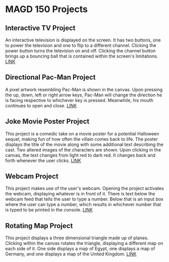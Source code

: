 # MAGD 150 Projects

## Interactive TV Project
An interactive television is displayed on the screen. It has two buttons, one to power the television and one to flip to a different channel. Clicking the power button turns the television on and off. Clicking the channel button brings up a bouncing ball that is contained within the screen's limitations.
[LINK](https://github.com/SKaestner2001/MAGD150-Projects/tree/gh-pages/f21magd150lab05_Kaestner_2021_10_20_01_12_35)

## Directional Pac-Man Project
A pixel artwork resembling Pac-Man is shown in the canvas. Upon pressing the up, down, left or right arrow keys, Pac-Man will change the direction he is facing respective to whichever key is pressed. Meanwhile, his mouth continues to open and close.
[LINK](https://github.com/SKaestner2001/MAGD150-Projects/tree/gh-pages/f21magd150lab06_Kaestner_2021_10_27_00_59_21)

## Joke Movie Poster Project
This project is a comedic take on a movie poster for a potential Halloween sequel, making fun of how often the villain comes back to life. The poster displays the title of the movie along with some additional text describing the cast. Two altered images of the characters are shown. Upon clicking in the canvas, the text changes from light red to dark red. It changes back and forth whenever the user clicks.
[LINK](https://github.com/SKaestner2001/MAGD150-Projects/tree/gh-pages/f21magd150_lab08_Kaestner_2021)

## Webcam Project
This project makes use of the user's webcam. Opening the project activates the webcam, displaying whatever is in front of it. There is text below the webcam feed that tells the user to type a number. Below that is an input box where the user can type a number, which results in whichever number that is typed to be printed in the console.
[LINK](https://github.com/SKaestner2001/MAGD150-Projects/tree/gh-pages/f21magd150lab09_Kaestner_2021_11_17_03_10_10)

## Rotating Map Project
This project displays a three dimensional triangle made up of planes. Clicking within the canvas rotates the triangle, displaying a different map on each side of it. One side displays a map of Egypt, one displays a map of Germany, and one displays a map of the United Kingdom.
[LINK](https://github.com/SKaestner2001/MAGD150-Projects/tree/gh-pages/f21magd150lab10_Kaestner_2021_12_01_04_20_50)
